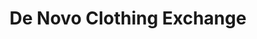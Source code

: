 ---
title: "De Novo Clothing Exchange"
url: /stroudsburg/de-novo-clothing-exchange/
shop: Gebrauchtwaren
---